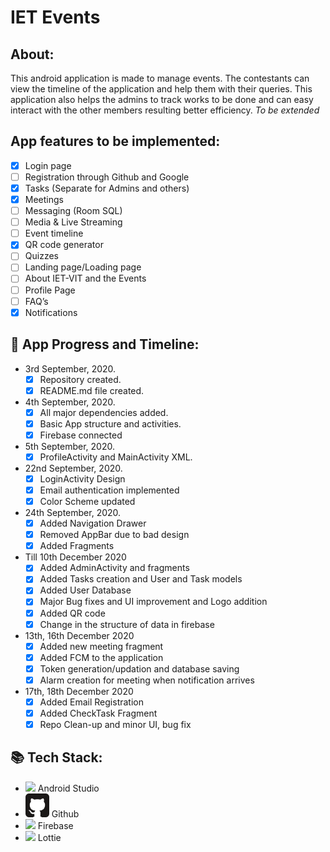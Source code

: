 # IET Events

## About:
This android application is made to manage events. The contestants can view the timeline of the application and help them with their queries. This application also helps the admins to track works to be done and can easy interact with the other members resulting better efficiency.
_To be extended_

## App features to be implemented:

- [x] Login page
- [ ] Registration through Github and Google
- [x] Tasks (Separate for Admins and others)
- [x] Meetings
- [ ] Messaging (Room SQL)
- [ ] Media & Live Streaming
- [ ] Event timeline
- [x] QR code generator
- [ ] Quizzes
- [ ] Landing page/Loading page
- [ ] About IET-VIT and the Events
- [ ] Profile Page
- [ ] FAQ’s
- [x] Notifications

## 🎯 App Progress and Timeline:
- 3rd September, 2020.
   - [x] Repository created.
   - [x] README.md file created.
- 4th September, 2020.
   - [x] All major dependencies added.
   - [x] Basic App structure and activities.
   - [x] Firebase connected
- 5th September, 2020.
   - [x] ProfileActivity and MainActivity XML.
- 22nd September, 2020.
   - [x] LoginActivity Design
   - [x] Email authentication implemented
   - [x] Color Scheme updated
- 24th September, 2020.
   - [x] Added Navigation Drawer
   - [x] Removed AppBar due to bad design
   - [x] Added Fragments
- Till 10th December 2020
   - [x] Added AdminActivity and fragments
   - [x] Added Tasks creation and User and Task models
   - [x] Added User Database 
   - [x] Major Bug fixes and UI improvement and Logo addition
   - [x] Added QR code 
   - [x] Change in the structure of data in firebase
- 13th, 16th December 2020
   - [x] Added new meeting fragment 
   - [x] Added FCM to the application
   - [x] Token generation/updation and database saving 
   - [x] Alarm creation for meeting when notification arrives
- 17th, 18th December 2020
   - [x] Added Email Registration
   - [x] Added CheckTask Fragment 
   - [x] Repo Clean-up and minor UI, bug fix
   
## 📚 Tech Stack:
- <code><img height="38" src="https://i1.pngguru.com/preview/736/783/702/macos-app-icons-android-studio-png-icon.jpg"></code> Android Studio
- <code><img height="38" src="https://github.com/edent/SuperTinyIcons/blob/master/images/svg/github.svg"></code> Github
- <code><img height="38" src="https://icon2.cleanpng.com/20180417/irq/kisspng-firebase-cloud-messaging-computer-icons-google-clo-github-5ad5d3cde70706.9853526815239628299463.jpg"></code> Firebase
- <code><img height="38" src="https://encrypted-tbn0.gstatic.com/images?q=tbn%3AANd9GcRdk0UV8Rmlu0BR4cJIeSddKT_eyDzbbwLsyw&usqp=CAU"></code> Lottie
